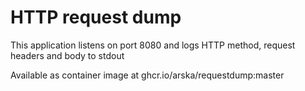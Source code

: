 # HTTP request dump

This application listens on port 8080 and logs HTTP method, request headers and body to stdout

Available as container image at ghcr.io/arska/requestdump:master
